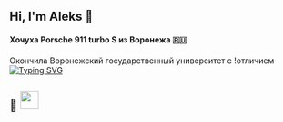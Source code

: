 ## Hi, I'm Aleks 👋
<h4 aling = "center" > Хочуха Porsche 911 turbo S из Воронежа 🇷🇺 </h4>
<a>Окончила Воронежский государственный университет с !отличием <br> </a>
<a href="https://git.io/typing-svg"><img src="https://readme-typing-svg.herokuapp.com?font=Fira+Code&size=15&pause=1000&color=F7B1B1&vCenter=true&width=435&lines=%D0%92%D0%BE%D0%B7%D1%8C%D0%BC%D0%B8%D1%82%D0%B5+%D0%BC%D0%B5%D0%BD%D1%8F+%D0%BD%D0%B0+%D1%80%D0%B0%D0%B1%D0%BE%D1%82%D1%83%2C+%D0%BF%D0%BE%D0%B6%D0%B0%D0%BB%D1%83%D0%B9%D1%81%D1%82%D0%B0+%F0%9F%99%8F" alt="Typing SVG" /></a>
<h2> 🤍 <img height="32" width="32" src="https://cdn.simpleicons.org/apple/FFFFFF" /> </h2>


